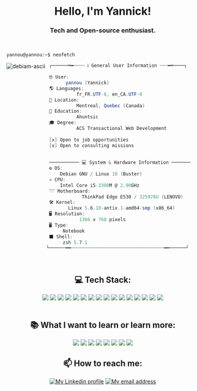 <h1 align="center">Hello, I'm Yannick!</h1>
<h3 align="center">Tech and Open-source enthusiast.</h3>
<br>

```console
yannou@yannou:~$ neofetch
```
<img align="left" src="https://user-images.githubusercontent.com/17444838/192197072-79304c2b-d4bb-4bc5-8ce0-c9cc770f45e0.png" alt="debiam-ascii" />

```csharp
 ┌──────═━┈┈┈┈ ℹ️ General User Information ┈┈┈━═────┐
  
 🤓 User:
       yannou (Yannick)
 🌎 Languages:
           fr_FR.UTF-8, en_CA.UTF-8 
 📌 Location:
           Montreal, Quebec (Canada)
 🏫 Education:
           Ahuntsic
 🎓 Degree:
           ACS Transactional Web Development
           
 [x] Open to job opportunities
 [x] Open to consulting missions
    
  
 ─────────── 💻 System & Hardware Information ───────
 ⚙️ OS: 
     Debian GNU / Linux 10 (Buster)
 ⚛ CPU: 
     Intel Core i5-3380M @ 2.90GHz
 𓇲 Motherboard:
             ThinkPad Edge E530 / 325978U (LENOVO)
 🛠️ Kernel: 
        Linux 5.6.10-antix.1-amd64-smp (x86_64)
 🖥️ Resolution: 
            1366 x 768 pixels
 🖥 Type: 
      Notebook
 ⬛ Shell: 
      zsh 5.7.1
└──────═━┈┈┈┈┈┈┈┈┈┈┈┈┈┈┈┈┈┈┈┈┈┈┈┈┈┈┈┈┈┈┈┈┈┈━═──────┘
```
<br>

<div align="center">   

## 💻 Tech Stack:

<img src="https://img.shields.io/badge/javascript-%23323330.svg?style=for-the-badge&logo=javascript&logoColor=%23F7DF1E">
<img src="https://img.shields.io/badge/Vue.js-35495E?style=for-the-badge&logo=vuedotjs&logoColor=4FC08D">
<img src="https://img.shields.io/badge/Nuxt-002E3B?style=for-the-badge&logo=nuxtdotjs&logoColor=#00DC82">
<img src="https://img.shields.io/badge/node.js-6DA55F?style=for-the-badge&logo=node.js&logoColor=white">
<img src="https://img.shields.io/badge/php-%23777BB4.svg?style=for-the-badge&logo=php&logoColor=white">
<img src="https://img.shields.io/badge/mysql-%2300f.svg?style=for-the-badge&logo=mysql&logoColor=white">
<img src="https://img.shields.io/badge/bootstrap-%23563D7C.svg?style=for-the-badge&logo=bootstrap&logoColor=white">
<img src="https://img.shields.io/badge/SASS-hotpink.svg?style=for-the-badge&logo=SASS&logoColor=white">
<img src="https://img.shields.io/badge/NPM-%23000000.svg?style=for-the-badge&logo=npm&logoColor=white">
<img src="https://img.shields.io/badge/yarn-%232C8EBB.svg?style=for-the-badge&logo=yarn&logoColor=white">
<img src="https://img.shields.io/badge/Debian-D70A53?style=for-the-badge&logo=debian&logoColor=white">
<img src="https://img.shields.io/badge/mac%20os-000000?style=for-the-badge&logo=macos&logoColor=F0F0F0">
<img src="https://img.shields.io/badge/git-%23F05033.svg?style=for-the-badge&logo=git&logoColor=white">
<img src="https://img.shields.io/badge/AWS-%23FF9900.svg?style=for-the-badge&logo=amazon-aws&logoColor=white">
<img src="https://img.shields.io/badge/netlify-%23000000.svg?style=for-the-badge&logo=netlify&logoColor=#00C7B7">
<img src="https://img.shields.io/badge/Visual%20Studio%20Code-0078d7.svg?style=for-the-badge&logo=visual-studio-code&logoColor=white">
</div>

<br>

<div align="center">

## 📚 What I want to learn or learn more:

<img src="https://img.shields.io/badge/typescript-%23007ACC.svg?style=for-the-badge&logo=typescript&logoColor=white">
<img src="https://img.shields.io/badge/react-%2320232a.svg?style=for-the-badge&logo=react&logoColor=%2361DAFB">
<img src="https://img.shields.io/badge/python-3670A0?style=for-the-badge&logo=python&logoColor=ffdd54">
<img src="https://img.shields.io/badge/-cypress-%23E5E5E5?style=for-the-badge&logo=cypress&logoColor=058a5e">
<img src="https://img.shields.io/badge/-Swagger-%23Clojure?style=for-the-badge&logo=swagger&logoColor=white">
<img src="https://img.shields.io/badge/jenkins-%232C5263.svg?style=for-the-badge&logo=jenkins&logoColor=white">
<img src="https://img.shields.io/badge/docker-%230db7ed.svg?style=for-the-badge&logo=docker&logoColor=white">
<img src="https://img.shields.io/badge/MongoDB-%234ea94b.svg?style=for-the-badge&logo=mongodb&logoColor=white">

</div>

<div align="center">

## 📫 How to reach me:

[![My Linkedin profile](https://img.shields.io/badge/LinkedIn-100000?style=for-the-badge&logo=LinkedIn&logoColor=white&labelColor=0A66C2&color=0A66C2)](https://www.linkedin.com/in/yannick-guionfirmin)
[![My email address](https://img.shields.io/badge/ProtonMail-8B89CC?style=for-the-badge&logo=protonmail&logoColor=white)](mailto:yann-pro.wktf4@slmail.me)

</div>
